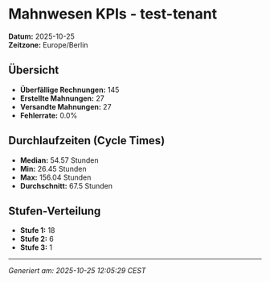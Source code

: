 # Mahnwesen KPIs - test-tenant
**Datum:** 2025-10-25  
**Zeitzone:** Europe/Berlin

## Übersicht
- **Überfällige Rechnungen:** 145
- **Erstellte Mahnungen:** 27
- **Versandte Mahnungen:** 27
- **Fehlerrate:** 0.0%

## Durchlaufzeiten (Cycle Times)
- **Median:** 54.57 Stunden
- **Min:** 26.45 Stunden
- **Max:** 156.04 Stunden
- **Durchschnitt:** 67.5 Stunden

## Stufen-Verteilung
- **Stufe 1:** 18
- **Stufe 2:** 6
- **Stufe 3:** 1

---
*Generiert am: 2025-10-25 12:05:29 CEST*
